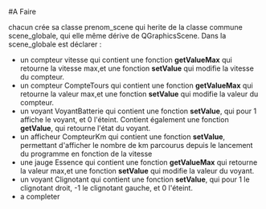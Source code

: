 
#A Faire

chacun crée sa classe prenom_scene qui herite de la classe commune scene_globale, qui elle même dérive de QGraphicsScene. Dans la scene_globale est déclarer :
 
 * un compteur vitesse qui contient une fonction __getValueMax__ qui retourne la vitesse max,et une fonction __setValue__ qui modifie la vitesse du compteur.
 * un compteur CompteTours qui contient une fonction __getValueMax__ qui retourne la valeur max,et une fonction __setValue__ qui modifie la valeur du compteur.
 * un voyant VoyantBatterie qui contient une fonction __setValue__, qui pour 1 affiche le voyant, et 0 l'éteint. Contient également une fonction __getValue__, qui retourne l'état du voyant.
 * un afficheur CompteurKm qui contient une fonction __setValue__, permettant d'afficher le nombre de km parcourus depuis le lancement du programme en fonction de la vitesse
 * une jauge Essence qui contient une fonction __getValueMax__ qui retourne la valeur max,et une fonction __setValue__ qui modifie la valeur du voyant.
 * un voyant Clignotant qui contient une fonction __setValue__, qui pour 1 le clignotant droit, -1 le clignotant gauche, et 0 l'éteint.
 * a completer
